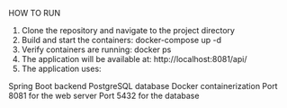 HOW TO RUN

1. Clone the repository and navigate to the project directory
2. Build and start the containers: docker-compose up -d
3. Verify containers are running: docker ps
4. The application will be available at: http://localhost:8081/api/
5. The application uses:

Spring Boot backend
PostgreSQL database
Docker containerization
Port 8081 for the web server
Port 5432 for the database

   

   


